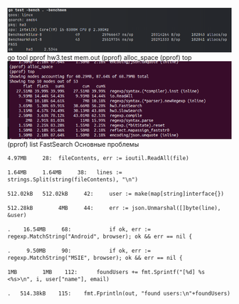 ![img.png](img.png)
go tool pprof hw3.test mem.out
(pprof) alloc_space
(pprof) top
![img_1.png](img_1.png)
(pprof) list FastSearch
Основные проблемы
```
4.97MB     28:	fileContents, err := ioutil.ReadAll(file)

1.64MB     1.64MB     38:	lines := strings.Split(string(fileContents), "\n")

512.02kB   512.02kB     42:		user := make(map[string]interface{})

512.28kB        4MB     44:		err := json.Unmarshal([]byte(line), &user)

.    16.54MB     68:			if ok, err := regexp.MatchString("Android", browser); ok && err == nil {

.     9.50MB     90:			if ok, err := regexp.MatchString("MSIE", browser); ok && err == nil {

1MB        1MB    112:		foundUsers += fmt.Sprintf("[%d] %s <%s>\n", i, user["name"], email)

.   514.38kB    115:	fmt.Fprintln(out, "found users:\n"+foundUsers)
```

